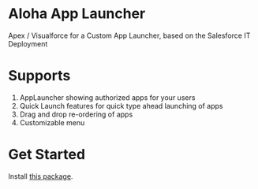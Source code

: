 # Aloha App Launcher

Apex / Visualforce for a Custom App Launcher, based on the Salesforce IT Deployment

# Supports

1. AppLauncher showing authorized apps for your users
2. Quick Launch features for quick type ahead launching of apps
3. Drag and drop re-ordering of apps 
4. Customizable menu 

# Get Started

Install [this package](https://login.salesforce.com/packaging/installPackage.apexp?p0=04tj0000001eiWB).

